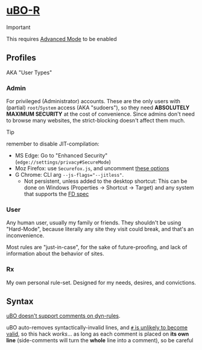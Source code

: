# [uBO-R](https://github.com/gorhill/uBlock/wiki/Dashboard:-My-rules)
> [!important]
> This requires [Advanced Mode](https://github.com/gorhill/uBlock/wiki/Advanced-user-features) to be enabled

## Profiles
AKA "User Types"

### Admin
For privileged (Administrator) accounts. These are the only users with (partial) `root`/`System` access (AKA "sudoers"), so they need **ABSOLUTELY MAXIMUM SECURITY** at the cost of convenience. Since admins don't need to browse many websites, the strict-blocking doesn't affect them much.

> [!tip]
> remember to disable JIT-compilation:
> - MS Edge: Go to "Enhanced Security" (`edge://settings/privacy#SecureMode`)
> - Moz Firefox: use `Securefox.js`, and uncomment [these options](https://github.com/yokoffing/Betterfox/blob/c5fca2dbf7289c8dbce901c040683f3cdfdd7926/Securefox.js#L1131-L1162)
> - G Chrome: CLI arg `--js-flags="--jitless"`.
> 	- Not persistent, unless added to the desktop shortcut: This can be done on Windows (Properties -> Shortcut -> Target) and any system that supports the [FD spec](https://specifications.freedesktop.org/desktop-entry-spec/latest/ar01s07.html)

### User
Any human user, usually my family or friends. They shouldn't be using "Hard-Mode", because literally any site they visit could break, and that's an inconvenience.

Most rules are "just-in-case", for the sake of future-proofing, and lack of information about the behavior of sites.

### Rx
My own personal rule-set. Designed for my needs, desires, and convictions.

## Syntax
[uBO doesn't support comments on dyn-rules](https://github.com/gorhill/uBlock/issues/333).

uBO auto-removes syntactically-invalid lines, and [`#` is unlikely to become valid](https://github.com/gorhill/uMatrix/issues/314#issuecomment-128793820), so this hack _works_... as long as each comment is placed on **its own line** (side-comments will turn the **whole** line into a comment), so be careful
